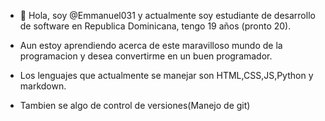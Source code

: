 - 👋 Hola, soy @Emmanuel031 y actualmente soy estudiante de desarrollo de software en Republica Dominicana, tengo 19 años (pronto 20). 

- Aun estoy aprendiendo acerca de este maravilloso mundo de la programacion y desea convertirme en un buen programador.

- Los lenguajes que actualmente se manejar son HTML,CSS,JS,Python y markdown.

- Tambien se algo de control de versiones(Manejo de git)
<!---
Emmanuel031/Emmanuel031 is a ✨ special ✨ repository because its `README.md` (this file) appears on your GitHub profile.
You can click the Preview link to take a look at your changes.
--->
